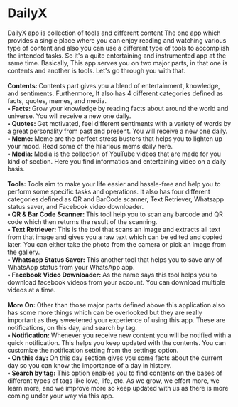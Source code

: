 # DailyX
DailyX app is collection of tools and different content
The one app which provides a single place where you can enjoy reading and watching various type of content and also you can use a different type of tools to accomplish the intended tasks. So it's a quite entertaining and instrumented app at the same time.
Basically, This app serves you on two major parts, in that one is contents and another is tools.
Let's go through you with that.
<br><br><b>Contents: </b> Contents part gives you a blend of entertainment, knowledge, and sentiments. Furthermore, It also has 4 different categories defined as facts, quotes, memes, and media.
<br/><b>• Facts: </b> Grow your knowledge by reading facts about around the world and universe. You will receive a new one daily.
<br><b> • Quotes: </b> Get motivated, feel different sentiments with a variety of words by a great personality from past and present. You will receive a new one daily.
<br><b> • Meme: </b>  Meme are the perfect stress busters that helps you to lighten up your mood. Read some of the hilarious mems daily here. 
<br><b> • Media: </b> Media is the collection of YouTube videos that are made for you kind of section. Here you find informatics and entertaining video on a daily basis.
<br><br><b>Tools: </b> Tools aim to make your life easier and hassle-free and help you to perform some specific tasks and operations. It also has four different categories defined as QR and BarCode scanner, Text Retriever, Whatsapp status saver, and Facebook video downloader.
<br><b> • QR & Bar Code Scanner: </b>  This tool help you to scan any barcode and QR code which then returns the result of the scanning.
<br><b> • Text Retriever: </b> This is the tool that scans an image and extracts all text from that image and gives you a raw text which can be edited and copied later. You can either take the photo from the camera or pick an image from the gallery.
<br><b> • Whatsapp Status Saver: </b>  This another tool that helps you to save any of WhatsApp status from your WhatsApp app.
<br><b> • Facebook Video Downloader: </b> As the name says this tool helps you to download facebook videos from your account. You can download multiple videos at a time.
<br><br><b>More On: </b> Other than those major parts defined above this application also has some more things which can be overlooked but they are really important as they sweetened your experience of using this app. These are notifications, on this day, and search by tag.
<br><b> • Notification: </b> Whenever you receive new content you will be notified with a quick notification. This helps you keep updated with the contents. You can customize the notification setting from the settings option.
<br><b> • On this day: </b> On this day section gives you some facts about the current day so you can know the importance of a day in history.
<br><b> • Search by tag: </b> This option enables you to find contents on the bases of different types of tags like love, life, etc. 
As we grow, we effort more, we learn more, and we improve more so keep updated with us as there is more coming under your way via this app.
